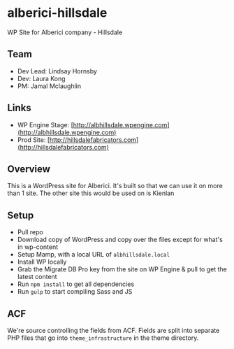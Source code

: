 # alberici-hillsdale
WP Site for Alberici company - Hillsdale

## Team
- Dev Lead: Lindsay Hornsby
- Dev: Laura Kong
- PM: Jamal Mclaughlin

## Links
- WP Engine Stage: [http://albhillsdale.wpengine.com](http://albhillsdale.wpengine.com)
- Prod Site: [http://hillsdalefabricators.com](http://hillsdalefabricators.com)

## Overview

This is a WordPress site for Alberici. It's built so that we can use it on more than 1 site. The other site this would be used on is Kienlan

## Setup
- Pull repo
- Download copy of WordPress and copy over the files except for what's in wp-content
- Setup Mamp, with a local URL of `albhillsdale.local`
- Install WP locally
- Grab the Migrate DB Pro key from the site on WP Engine & pull to get the latest content
- Run `npm install` to get all dependencies
- Run `gulp` to start compiling Sass and JS

## ACF
We're source controlling the fields from ACF. Fields are split into separate PHP files that go into `theme_infrastructure` in the theme directory.
